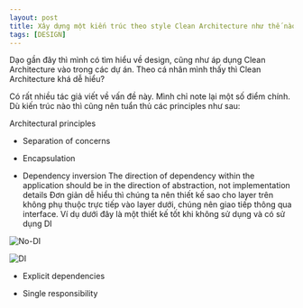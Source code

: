 ```yaml
---
layout: post
title: Xây dựng một kiến trúc theo style Clean Architecture như thế nào?
tags: [DESIGN]
---
```


Dạo gần đây thì mình có tìm hiểu về design, cũng như áp dụng Clean Architecture vào trong các dự án. Theo cá nhân mình thấy thì Clean Architecture khá dễ hiểu? 

Có rất nhiều tác giả viết về vấn đề này. Mình chỉ note lại một số điểm chính. Dù kiến trúc nào thì cũng nên tuẩn thủ các principles như sau: 

Architectural principles

- Separation of concerns

- Encapsulation

- Dependency inversion
 The direction of dependency within the application should be in the direction of abstraction, not implementation details
 Đơn giản dễ hiểu thì chúng ta nên thiết kế sao cho layer trên không phụ thuộc trực tiếp vào layer dưới, chúng nên giao tiếp thông qua interface. 
 Ví dụ dưới đây là một thiết kế tốt khi không sử dụng và có sử dụng DI
 
 ![No-DI](https://docs.microsoft.com/en-us/dotnet/architecture/modern-web-apps-azure/media/image4-1.png "No-DI")
 
 ![DI](https://docs.microsoft.com/en-us/dotnet/architecture/modern-web-apps-azure/media/image4-2.png "DI")
 
 

- Explicit dependencies

- Single responsibility

